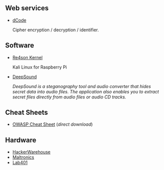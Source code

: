 ## Web services

- [dCode](https://www.dcode.fr/tools-list#cryptography)

    Cipher encryption / decryption / identifier.

## Software

- [Re4son Kernel](https://re4son-kernel.com/re4son-pi-kernel/)

    Kali Linux for Raspberry Pi

- [DeepSound](http://jpinsoft.net/deepsound)

    *DeepSound is a steganography tool and audio converter that hides secret data into audio files. The application also enables you to extract secret files directly from audio files or audio CD tracks.*

## Cheat Sheets

- [OWASP Cheat Sheet](https://cheatsheetseries.owasp.org/bundle.zip) (*direct download*)
    
## Hardware

- [HackerWarehouse](https://hackerwarehouse.com/)
- [Maltronics](https://maltronics.com/)
- [Lab401](https://lab401.com/)
